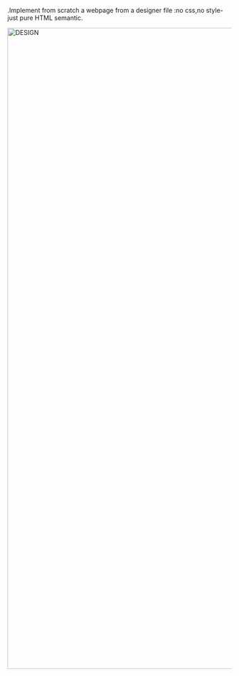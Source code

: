 .Implement from scratch a webpage from a designer file :no css,no style-just pure HTML semantic.

<img width="1440" alt="DESIGN" src="https://github.com/vuwase/alu-web-development/assets/125889522/18f65343-d934-490e-b17e-dc507603f810">
